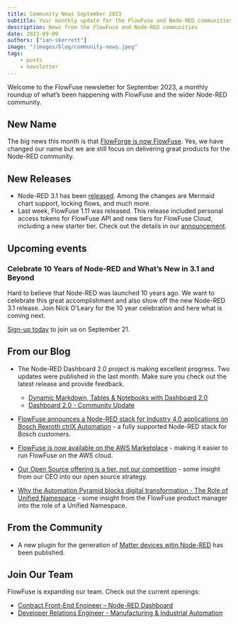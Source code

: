 ```yaml
---
title: Community News September 2023
subtitle: Your monthly update for the FlowFuse and Node-RED communities
description: News from the FlowFuse and Node-RED communities
date: 2023-09-09
authors: ["ian-skerrett"]
image: "/images/blog/community-news.jpeg"
tags:
    - posts
    - newsletter
---
```


Welcome to the FlowFuse newsletter for September 2023, a monthly roundup of what’s been happening with FlowFuse and the wider Node-RED community. 

## New Name

The big news this month is that [FlowForge is now FlowFuse](/blog/2023/08/flowforge-is-now-flowfuse/). Yes, we have changed our name but we are still focus on delivering great products for the Node-RED community.

<!--more-->

## New Releases

* Node-RED 3.1 has been [released](https://nodered.org/blog/2023/09/06/version-3-1-released). Among the changes are Mermaid chart support, locking flows, and much more.
* Last week, FlowFuse 1.11 was released. This release included personal access tokens for FlowFuse API and new tiers for FlowFuse Cloud, including a new starter tier.  Check out the details in our [announcement](/blog/2023/08/flowfuse-1-11-release/).

## Upcoming events

### Celebrate 10 Years of Node-RED and What’s New in 3.1 and Beyond

Hard to believe that Node-RED was launched 10 years ago. We want to celebrate this great accomplishment and also show off the new Node-RED 3.1 release. Join Nick O'Leary for the 10 year celebration and here what is coming next. 

[Sign-up today](/webinars/2023/node-red-10-years/) to join us on September 21. 


## From our Blog

- The Node-RED Dashboard 2.0 project is making excellent progress. Two updates were published in the last month. Make sure you check out the latest release and provide feedback. 
    * [Dynamic Markdown, Tables & Notebooks with Dashboard 2.0](/blog/2023/09/dashboard-notebook-layout/)
    * [Dashboard 2.0 - Community Update](/blog/2023/08/dashboard-community-update/)


- [FlowFuse announces a Node-RED stack for Industry 4.0 applications on Bosch Rexroth ctrlX Automation](/blog/2023/09/bosch-rexroth-announce/) - a fully supported Node-RED stack for Bosch customers.

- [FlowFuse is now available on the AWS Marketplace](/blog/2023/08/aws-marketplace-announce/) - making it easier to run FlowFuse on the AWS cloud.

- [Our Open Source offering is a tier, not our competition](/blog/2023/08/open-source-is-a-tier-not-competition/) - some insight from our CEO into our open source strategy.

- [Why the Automation Pyramid blocks digital transformation - The Role of Unified Namespace](/blog/2023/08/isa-95-automation-pyramid-to-unified-namespace/) - some insight from the FlowFuse product manager into the role of a Unified Namespace.

## From the Community

- A new plugin for the generation of [Matter devices witin Node-RED](https://flows.nodered.org/node/@node-red-matter/node-red-matter) has been published. 


## Join Our Team
FlowFuse is expanding our team. Check out the current openings:

- [Contract Front-End Engineer – Node-RED Dashboard](https://boards.greenhouse.io/flowfuse/jobs/4911532004)
- [Developer Relations Engineer - Manufacturing & Industrial Automation](https://boards.greenhouse.io/flowfuse/jobs/4958271004)
